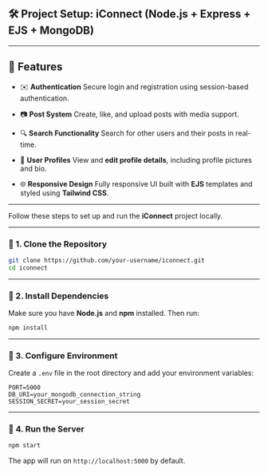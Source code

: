 ## 🛠️ Project Setup: iConnect (Node.js + Express + EJS + MongoDB)

---

## 🚀 Features

* ✉️ **Authentication**
  Secure login and registration using session-based authentication.

* 📷 **Post System**
  Create, like, and upload posts with media support.

* 🔍 **Search Functionality**
  Search for other users and their posts in real-time.

* 👤 **User Profiles**
  View and **edit profile details**, including profile pictures and bio.

* 🌐 **Responsive Design**
  Fully responsive UI built with **EJS** templates and styled using **Tailwind CSS**.

---

Follow these steps to set up and run the **iConnect** project locally.

---

### 📆 1. Clone the Repository

```bash
git clone https://github.com/your-username/iconnect.git
cd iconnect
```

---

### 📁 2. Install Dependencies

Make sure you have **Node.js** and **npm** installed. Then run:

```bash
npm install
```

---

### 🔐 3. Configure Environment

Create a `.env` file in the root directory and add your environment variables:

```env
PORT=5000
DB_URI=your_mongodb_connection_string
SESSION_SECRET=your_session_secret
```

---

### 🧰 4. Run the Server

```bash
npm start
```

The app will run on `http://localhost:5000` by default.


